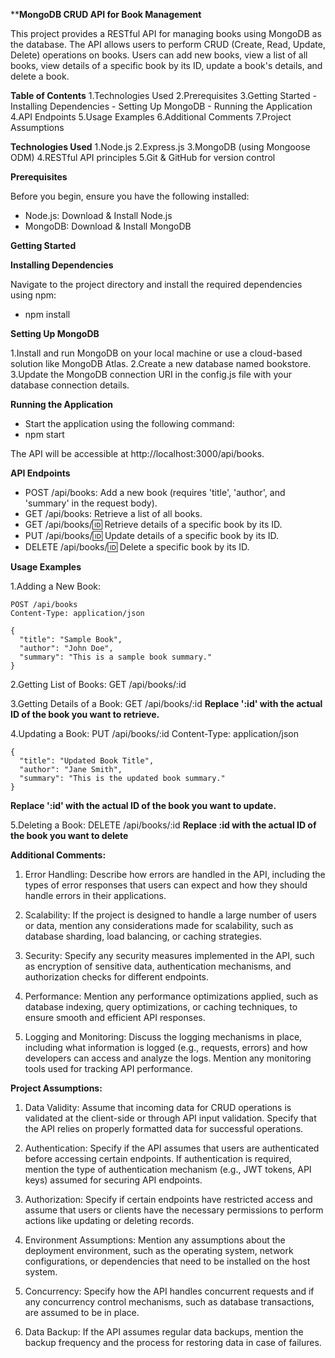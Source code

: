 ****MongoDB CRUD API for Book Management**

This project provides a RESTful API for managing books using MongoDB as the database. The API allows users to perform CRUD (Create, Read, Update, Delete) operations on books. Users can add new books, view a list of all books, view details of a specific book by its ID, update a book's details, and delete a book.

**Table of Contents**
1.Technologies Used
2.Prerequisites
3.Getting Started
    - Installing Dependencies
    - Setting Up MongoDB
    - Running the Application
4.API Endpoints
5.Usage Examples
6.Additional Comments
7.Project Assumptions

**Technologies Used**
1.Node.js
2.Express.js
3.MongoDB (using Mongoose ODM)
4.RESTful API principles
5.Git & GitHub for version control

**Prerequisites**

Before you begin, ensure you have the following installed:

-  Node.js: Download & Install Node.js
-  MongoDB: Download & Install MongoDB

**Getting Started**

**Installing Dependencies**

Navigate to the project directory and install the required dependencies using npm:
  - npm install

**Setting Up MongoDB**

1.Install and run MongoDB on your local machine or use a cloud-based solution like MongoDB Atlas.
2.Create a new database named bookstore.
3.Update the MongoDB connection URI in the config.js file with your database connection details.

**Running the Application**

  -  Start the application using the following command:
  - npm start

The API will be accessible at http://localhost:3000/api/books.

**API Endpoints**

  -  POST /api/books: Add a new book (requires 'title', 'author', and 'summary' in the request body).
  -  GET /api/books: Retrieve a list of all books.
  -  GET /api/books/:id: Retrieve details of a specific book by its ID.
  -  PUT /api/books/:id: Update details of a specific book by its ID.
  -  DELETE /api/books/:id: Delete a specific book by its ID.

**Usage Examples**

1.Adding a New Book:

    POST /api/books
    Content-Type: application/json
    
    {
      "title": "Sample Book",
      "author": "John Doe",
      "summary": "This is a sample book summary."
    }

2.Getting List of Books:
    GET /api/books/:id
    
3.Getting Details of a Book:
    GET /api/books/:id
    **Replace ':id' with the actual ID of the book you want to retrieve.**
    
4.Updating a Book:
    PUT /api/books/:id
    Content-Type: application/json
    
    {
      "title": "Updated Book Title",
      "author": "Jane Smith",
      "summary": "This is the updated book summary."
    }
  **Replace ':id' with the actual ID of the book you want to update.**
  
5.Deleting a Book:
    DELETE /api/books/:id
  **Replace :id with the actual ID of the book you want to delete**

**Additional Comments:**

1. Error Handling: Describe how errors are handled in the API, including the types of error responses that users can expect and how they should handle errors in their applications.

2. Scalability: If the project is designed to handle a large number of users or data, mention any considerations made for scalability, such as database sharding, load balancing, or caching strategies.

3. Security: Specify any security measures implemented in the API, such as encryption of sensitive data, authentication mechanisms, and authorization checks for different endpoints.

4. Performance: Mention any performance optimizations applied, such as database indexing, query optimizations, or caching techniques, to ensure smooth and efficient API responses.

5. Logging and Monitoring: Discuss the logging mechanisms in place, including what information is logged (e.g., requests, errors) and how developers can access and analyze the logs. Mention any monitoring tools used for tracking API performance.

**Project Assumptions:**

1. Data Validity: Assume that incoming data for CRUD operations is validated at the client-side or through API input validation. Specify that the API relies on properly formatted data for successful operations.

2. Authentication: Specify if the API assumes that users are authenticated before accessing certain endpoints. If authentication is required, mention the type of authentication mechanism (e.g., JWT tokens, API keys) assumed for securing API endpoints.

3. Authorization: Specify if certain endpoints have restricted access and assume that users or clients have the necessary permissions to perform actions like updating or deleting records.

4. Environment Assumptions: Mention any assumptions about the deployment environment, such as the operating system, network configurations, or dependencies that need to be installed on the host system.

5. Concurrency: Specify how the API handles concurrent requests and if any concurrency control mechanisms, such as database transactions, are assumed to be in place.

6. Data Backup: If the API assumes regular data backups, mention the backup frequency and the process for restoring data in case of failures.

